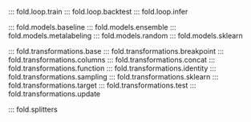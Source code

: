 ::: fold.loop.train
::: fold.loop.backtest
::: fold.loop.infer

::: fold.models.baseline
::: fold.models.ensemble
::: fold.models.metalabeling
::: fold.models.random
::: fold.models.sklearn

::: fold.transformations.base
::: fold.transformations.breakpoint
::: fold.transformations.columns
::: fold.transformations.concat
::: fold.transformations.function
::: fold.transformations.identity
::: fold.transformations.sampling
::: fold.transformations.sklearn
::: fold.transformations.target
::: fold.transformations.test
::: fold.transformations.update

::: fold.splitters